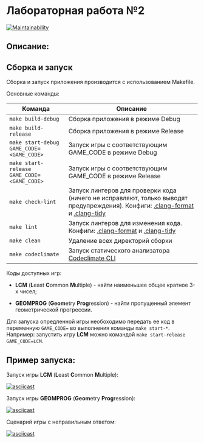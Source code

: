 # Лабораторная работа №2

[![Maintainability](https://api.codeclimate.com/v1/badges/ef8e8197b17f1d13c7b6/maintainability)](https://codeclimate.com/github/Sherman-m/soft_dev_methods-lab02/maintainability)

## Описание:

## Сборка и запуск

Сборка и запуск приложения производится с использованием Makefile.

Основные команды:

| Команда | Описание |
|---------|----------|
| `make build-debug` | Сборка приложения в режиме Debug |
| `make build-release` | Сборка приложения в режиме Release | 
| `make start-debug GAME_CODE=<GAME_CODE>` | Запуск игры с соответствующим GAME_CODE в режиме Debug |
| `make start-release GAME_CODE=<GAME_CODE>` | Запуск игры с соответствующим GAME_CODE в режиме Release |
| `make check-lint` | Запуск линтеров для проверки кода (ничего не исправляют, только выводят предупреждения). Конфиги: [.clang-format](.clang-format) и [.clang-tidy](.clang-tidy) |
| `make lint` | Запуск линтеров для изменения кода. Конфиги: [.clang-format](.clang-format) и [.clang-tidy](.clang-tidy) |
| `make clean` | Удаление всех директорий сборки |
| `make codeclimate` | Запуск статического анализатора [Codeclimate CLI](https://github.com/codeclimate/codeclimate) |

Коды доступных игр:

- <b>LCM</b> (<b>L</b>east <b>C</b>ommon <b>M</b>ultiple) - найти наименьшее общее кратное 3-х
  чисел;

- <b>GEOMPROG</b> (<b>Geom</b>etry <b>Prog</b>ression) - найти пропущенный элемент
  геометрической прогрессии.

Для запуска опредленной игры необоходимо передать ее код в переменную `GAME_CODE=` во выполнения команды `make start-*`.<br> 
Например: запустить игру <b>LCM</b> можно командой `make start-release GAME_CODE=LCM`.

## Пример запуска:

Запуск игры <b>LCM</b> (<b>L</b>east <b>C</b>ommon <b>M</b>ultiple):

[![asciicast](https://asciinema.org/a/e369qTi8ZloEP9Jo3MdsJilg0.svg)](https://asciinema.org/a/e369qTi8ZloEP9Jo3MdsJilg0)


Запуск игры <b>GEOMPROG</b> (<b>Geom</b>etry <b>Prog</b>ression):

[![asciicast](https://asciinema.org/a/8yXG4rEJmdKEhiUQzFuxIlWmN.svg)](https://asciinema.org/a/8yXG4rEJmdKEhiUQzFuxIlWmN)


Сценарий игры с неправильным ответом:

[![asciicast](https://asciinema.org/a/oxaQQ0E0WFb7BWdmvk1MxZ848.svg)](https://asciinema.org/a/oxaQQ0E0WFb7BWdmvk1MxZ848)

